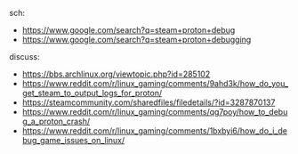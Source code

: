 sch:
- https://www.google.com/search?q=steam+proton+debug
- https://www.google.com/search?q=steam+proton+debugging

discuss:
- https://bbs.archlinux.org/viewtopic.php?id=285102
- https://www.reddit.com/r/linux_gaming/comments/9ahd3k/how_do_you_get_steam_to_output_logs_for_proton/
- https://steamcommunity.com/sharedfiles/filedetails/?id=3287870137
- https://www.reddit.com/r/linux_gaming/comments/qg7poy/how_to_debug_a_proton_crash/
- https://www.reddit.com/r/linux_gaming/comments/1bxbyi6/how_do_i_debug_game_issues_on_linux/
